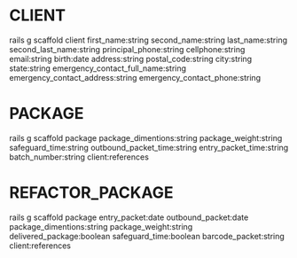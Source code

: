 # CLIENT
  rails g scaffold client first_name:string second_name:string last_name:string second_last_name:string principal_phone:string cellphone:string email:string birth:date address:string postal_code:string city:string state:string emergency_contact_full_name:string emergency_contact_address:string emergency_contact_phone:string  

# PACKAGE
  rails g scaffold package package_dimentions:string package_weight:string safeguard_time:string outbound_packet_time:string entry_packet_time:string batch_number:string client:references


# REFACTOR_PACKAGE
  rails g scaffold package entry_packet:date outbound_packet:date package_dimentions:string package_weight:string delivered_package:boolean safeguard_time:boolean barcode_packet:string client:references
